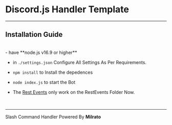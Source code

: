 # Discord.js Handler Template

***

## Installation Guide

<br/>
- have **node.js v16.9 or higher**

- in `./settings.json` Configure All Settings As Per Requirements.


- `npm install` to Install the depedences

- `node index.js` to start the Bot

- The [Rest Events](https://discordjs.guide/additional-info/changes-in-v14.html#rest-events) only work on the RestEvents Folder Now.
<br/>

*** 
Slash Command Handler Powered By **Milrato**